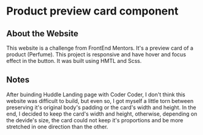# Product preview card component

## About the Website
This website is a challenge from FrontEnd Mentors.
It's a preview card of a product (Perfume).
This project is responsive and have hover and focus effect in the button.
It was built using HMTL and Scss.

## Notes
After buinding Huddle Landing page with Coder Coder, I don't think this website was difficult to build, but even so, I got myself a little torn between preserving it's original body's padding or the card's width and height.
In the end, I decided to keep the card's width and height, otherwise, depending on the devide's size, the card could not keep it's proportions and be more stretched in one direction than the other.